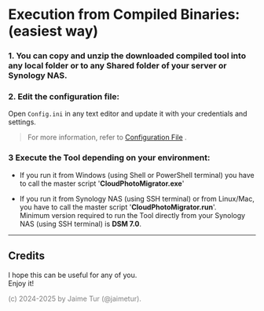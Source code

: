 # Execution from Compiled Binaries: \(easiest way)

### 1. You can copy and unzip the downloaded compiled tool into any local folder or to any Shared folder of your server or Synology NAS.

### 2. Edit the configuration file:

Open `Config.ini` in any text editor and update it with your credentials and settings.

> For more information, refer to [Configuration File](/help/0-configuration-file.md) .

### 3 Execute the Tool depending on your environment:
  - If you run it from Windows (using Shell or PowerShell terminal) you have to call the master script '**CloudPhotoMigrator.exe**'  

  - If you run it from Synology NAS (using SSH terminal) or from Linux/Mac, you have to call the master script '**CloudPhotoMigrator.run**'.  
    Minimum version required to run the Tool directly from your Synology NAS (using SSH terminal) is **DSM 7.0**.

---
## Credits
I hope this can be useful for any of you.  
Enjoy it!

<span style="color:grey">(c) 2024-2025 by Jaime Tur (@jaimetur).</span> 